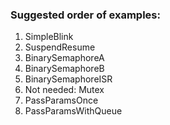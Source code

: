 ### Suggested order of examples:

1. SimpleBlink
2. SuspendResume
3. BinarySemaphoreA
4. BinarySemaphoreB
5. BinarySemaphoreISR
6. Not needed: Mutex
7. PassParamsOnce
8. PassParamsWithQueue
